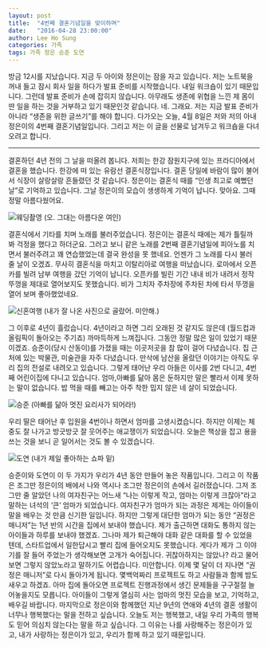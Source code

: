 ```yaml
---
layout: post
title:  "4번째 결혼기념일을 맞이하며"
date:   "2016-04-28 23:00:00"
author: Lee Ho Sung
categories: 가족
tags: 가족 정은 승준 도연
---
```


방금 12시를 지났습니다. 지금 두 아이와 정은이는 잠을 자고 있습니다. 저는 노트북을 꺼내 들고 잠시 회사 일을 하다가 발표 준비를 시작했습니다. 내일 워크숍이 있기 때문입니다. 그런데 발표 준비가 손에 잡히지 않습니다. 아무래도 생존에 위협을 느낀 제 몸이 딴 일을 하는 것을 거부하고 있기 때문인것 같습니다. 네. 그래요. 저는 지금 발표 준비가 아니라 “생존을 위한 글쓰기”를 해야 합니다. 다가오는 오늘, 4월 8일은 저와 저의 아내 정은이의 4번째 결혼기념일입니다. 그리고 저는 이 글을 선물로 남겨두고 워크숍을 다녀오려고 합니다.

---

결혼하던 4년 전의 그 날을 떠올려 봅니다. 저희는 한강 잠원지구에 있는 프라디아에서 결혼을 했습니다. 한강에 떠 있는 유람선 결혼식장입니다. 결혼 당일에 바람이 많이 불어서 식장이 살랑살랑 흔들렸던 것 같습니다. 정은이는 결혼식 때를 “인생 최고로 예뻤던 날”로 기억하고 있습니다. 그날 정은이의 모습이 생생하게 기억이 납니다. 맞아요. 그때 정말 아름다웠어요.

![웨딩촬영](/assets/4번째-결혼기념일을-맞이하며-1.png)
(오. 그대는 아름다운 여인)

결혼식에서 기타를 치며 노래를 불러주었습니다. 정은이는 결혼식 때에는 제가 틀릴까 봐 걱정을 했다고 하더군요. 그러고 보니 같은 노래를 2번째 결혼기념일에 피아노를 치면서 불러주려고 꽤 연습했었는데 결국 완성을 못 했네요. 언젠가 그 노래를 다시 불러 줄 날이 오겠죠. 
무사히 결혼식을 마치고 이탈리아로 여행을 떠났습니다. 로마에서 오픈카를 빌려 남부 여행을 갔던 기억이 납니다. 오픈카를 빌린 기간 내내 비가 내려서 정작 뚜껑을 제대로 열어보지도 못했습니다. 비가 그치자 주차장에 주차된 차에 타서 뚜껑을 열어 보며 좋아했었네요. 

![신혼여행](/assets/4번째-결혼기념일을-맞이하며-2.png)
(내가 잘 나온 사진으로 골랐어. 미안해.)

그 이후로 4년이 흘렀습니다. 4년이라고 하면 그리 오래된 것 같지도 않은데 (월드컵과 올림픽이 돌아오는 주기죠) 까마득하게 느껴집니다. 그동안 정말 많은 일이 있었기 때문이겠죠.
승준이(당시 산동이)를 가졌을 때는 이곳저곳을 참 많이 걸어 다녔습니다. 집 근처에 있는 박물관, 미술관을 자주 다녔습니다. 만삭에 남산을 올랐던 이야기는 아직도 우리 집의 전설로 내려오고 있습니다. 그렇게 태어난 우리 아들은 이사를 2번 다니고, 4번째 어린이집에 다니고 있습니다. 엄마,아빠를 닮아 몸은 둔하지만 말은 빨라서 이제 못하는 말이 없습니다. 밥 먹을 때를 빼고는 아주 착한 밉지 않은 네 살이 되었습니다.

![승준](/assets/4번째-결혼기념일을-맞이하며-3.png)
(아빠를 닮아 멋진 요리사가 되어라!)

우리 딸은 태어난 후 입원을 4번이나 하면서 엄마를 고생시켰습니다. 하지만 이제는 체중도 잘 나가고 방긋방긋 잘 웃어주는 애교쟁이가 되었습니다. 오늘은 책상을 잡고 용을 쓰는 것을 보니 곧 일어서는 것도 볼 수 있겠습니다. 

![도연](/assets/4번째-결혼기념일을-맞이하며-4.png)
(내가 제일 좋아하는 쇼파 밑)

승준이와 도연이 이 두 가지가 우리가 4년 동안 만들어 놓은 작품입니다. 그리고 이 작품은 조그만 정은이의 배에서 나와 역시나 조그만 정은이의 손에서 길러졌습니다. 그저 조그만 줄 알았던 나의 여자친구는 어느새 “나는 이렇게 작고, 엄마는 이렇게 크잖아”라고 말하는 녀석의 ‘큰’ 엄마가 되었습니다. 여자친구가 엄마가 되는 과정은 제게는 아이들이 말을 배우는 것 만큼 신기한 일입니다.
하지만 그렇게 대단한 엄마가 되는 동안 “권정은 매니저”는 1년 반의 시간을 집에서 보내야 했습니다. 제가 출근하면 대화도 통하지 않는 아이들과 하루를 보내야 했겠죠. 그나마 제가 퇴근해야 대화 같은 대화를 할 수 있었을 텐데, 스타트업에서 일한답시고 빨리 집에 들어오지도 못했습니다. 게다가 제가 그 이야기를 잘 들어 주었는가 생각해보면 고개가 숙어집니다. 귀찮아하지는 않았나? 라고 물어보면 그렇지 않았노라고 말하기도 어렵습니다. 미안합니다.
이제 몇 달이 더 지나면 “권정은 매니저”로 다시 돌아가게 됩니다. 몇백억짜리 프로젝트도 하고 사람들과 함께 밤도 새우고 하겠죠. 아마 집에 돌아오면 프로젝트 진행과정에서 생긴 문제들을 구구절절 늘어놓을지도 모릅니다. 아이들이 그렇게 열심히 사는 엄마의 멋진 모습을 보고, 기억하고, 배우길 바랍니다. 
마지막으로 정은이와 함께했던 지난 9년의 연애와 4년의 결혼 생활이 너무나 행복했다는 말을 전하고 싶습니다. 오늘도 저는 행복했고, 내일 우리 가족의 행복도 믿어 의심치 않는다는 말을 하고 싶습니다. 그 이유는 나를 사랑해주는 정은이가 있고, 내가 사랑하는 정은이가 있고, 우리가 함께 하고 있기 때문입니다.
